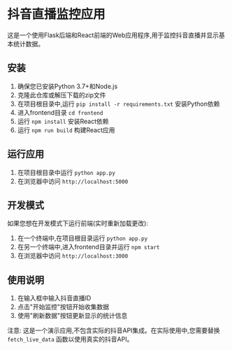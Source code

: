 # 抖音直播监控应用

这是一个使用Flask后端和React前端的Web应用程序,用于监控抖音直播并显示基本统计数据。

## 安装

1. 确保您已安装Python 3.7+和Node.js
2. 克隆此仓库或解压下载的zip文件
3. 在项目根目录中,运行 `pip install -r requirements.txt` 安装Python依赖
4. 进入frontend目录 `cd frontend`
5. 运行 `npm install` 安装React依赖
6. 运行 `npm run build` 构建React应用

## 运行应用

1. 在项目根目录中运行 `python app.py`
2. 在浏览器中访问 `http://localhost:5000`

## 开发模式

如果您想在开发模式下运行前端(实时重新加载更改):

1. 在一个终端中,在项目根目录运行 `python app.py`
2. 在另一个终端中,进入frontend目录并运行 `npm start`
3. 在浏览器中访问 `http://localhost:3000`

## 使用说明

1. 在输入框中输入抖音直播ID
2. 点击"开始监控"按钮开始收集数据
3. 使用"刷新数据"按钮更新显示的统计信息

注意: 这是一个演示应用,不包含实际的抖音API集成。在实际使用中,您需要替换 `fetch_live_data` 函数以使用真实的抖音API。
